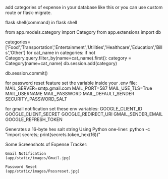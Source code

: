 add categories of expense in your database like this or you can use custom route or flask-migrate.

flask shell(command)
in flask shell

from app.models.category import Category
from app.extensions import db

categories=['Food','Transportation','Entertainment','Utilities','Healthcare','Education','Bills','Other']
for cat_name in categories:
    if not Category.query.filter_by(name=cat_name).first():
        category = Category(name=cat_name)
        db.session.add(category)

db.session.commit()

for password reset feature set the variable inside your .env file:
    MAIL_SERVER=smtp.gmail.com
    MAIL_PORT=587
    MAIL_USE_TLS=True
    MAIL_USERNAME
    MAIL_PASSWORD
    MAIL_DEFAULT_SENDER
    SECURITY_PASSWORD_SALT


for gmail notification set these env variables:
    GOOGLE_CLIENT_ID
    GOOGLE_CLIENT_SECRET
    GOOGLE_REDIRECT_URI
    GMAIL_SENDER_EMAIL
    GOOGLE_REFRESH_TOKEN

Generates a 16-byte hex salt string Using Python one-liner:
    python -c "import secrets; print(secrets.token_hex(16))"

 Some Screenshots of Expense Tracker:
    
    Gmail Notification
    (app/static/images/Gmail.jpg)

    Password Reset
    (app/static/images/Passreset.jpg)